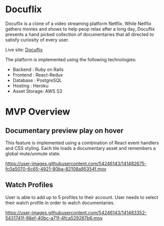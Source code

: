 # Docuflix

Docuflix is a clone of a video streaming platform Netflix. While Netflix gathers movies and shows to help peop relax after a long day, Docuflix presents a hand picked collection of documentaries that all directed to satisfy curiosity of every user.

Live site: [Docuflix](https://docuflix.herokuapp.com/)

The platform is implemented using the following technologies:
 - Backend : Ruby on Rails
 - Frontend : React-Redux
 - Database : PostgreSQL
 - Hosting : Heroku
 - Asset Storage: AWS S3

# MVP Overview

## Documentary preview play on hover

This feature is implemented using a combination of React event handlers and CSS styling. Each tile loads a documentary asset and remembers a global mute/unmute state.



https://user-images.githubusercontent.com/54246143/141482675-fc0a5070-6c65-4921-80ba-82108a95354f.mov

## Watch Profiles

User is able to add up to 5 profiles to their account. User needs to select their watch profile in order to watch documentaries.


https://user-images.githubusercontent.com/54246143/141483352-5431741f-98ef-40bc-a71f-4fca529267b6.mov




